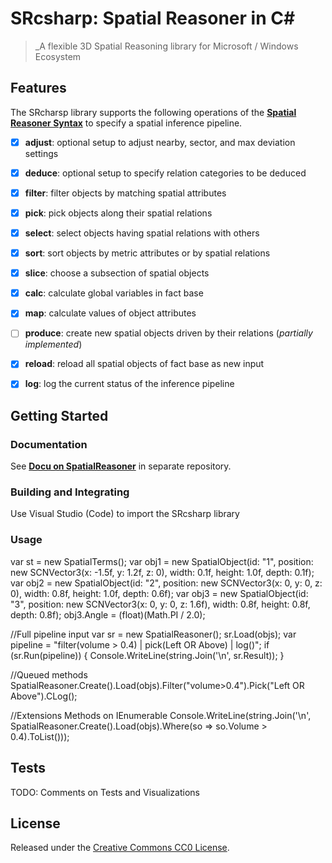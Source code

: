 # SRcsharp: Spatial Reasoner in C#

> _A flexible 3D Spatial Reasoning library for Microsoft / Windows Ecosystem

## Features

The SRcharsp library supports the following operations of the [__Spatial Reasoner Syntax__](https://github.com/metason/SpatialReasoner#syntax-of-spatial-inference-pipeline) to specify a spatial inference pipeline.

- [x] __adjust__: optional setup to adjust nearby, sector, and max deviation settings
- [x] __deduce__: optional setup to specify relation categories to be deduced
- [x] __filter__: filter objects by matching spatial attributes
- [x] __pick__: pick objects along their spatial relations
- [x] __select__: select objects having spatial relations with others
- [x] __sort__: sort objects by metric attributes or by spatial relations
- [x] __slice__: choose a subsection of spatial objects 
- [x] __calc__: calculate global variables in fact base
- [x] __map__: calculate values of object attributes
- [ ] __produce__: create new spatial objects driven by their relations (_partially implemented_)
- [x] __reload__: reload all spatial objects of fact base as new input
- [x] __log__: log the current status of the inference pipeline


## Getting Started

### Documentation

See [__Docu on SpatialReasoner__](https://github.com/metason/SpatialReasoner) in separate repository.

### Building and Integrating

Use Visual Studio (Code) to import the SRcsharp library

### Usage

var st = new SpatialTerms();
var obj1 = new SpatialObject(id: "1", position: new SCNVector3(x: -1.5f, y: 1.2f, z: 0), width: 0.1f, height: 1.0f, depth: 0.1f);
var obj2 = new SpatialObject(id: "2", position: new SCNVector3(x: 0, y: 0, z: 0), width: 0.8f, height: 1.0f, depth: 0.6f);
var obj3 = new SpatialObject(id: "3", position: new SCNVector3(x: 0, y: 0, z: 1.6f), width: 0.8f, height: 0.8f, depth: 0.8f);
obj3.Angle = (float)(Math.PI / 2.0);

//Full pipeline input
var sr = new SpatialReasoner();
sr.Load(objs);
var pipeline = "filter(volume > 0.4) | pick(Left OR Above) | log()";
if (sr.Run(pipeline))
{
    Console.WriteLine(string.Join('\n', sr.Result));
}

//Queued methods
SpatialReasoner.Create().Load(objs).Filter("volume>0.4").Pick("Left OR Above").CLog();

//Extensions Methods on IEnumerable
Console.WriteLine(string.Join('\n', SpatialReasoner.Create().Load(objs).Where(so => so.Volume > 0.4).ToList()));

## Tests

TODO: Comments on Tests and Visualizations

## License

Released under the [Creative Commons CC0 License](LICENSE).
